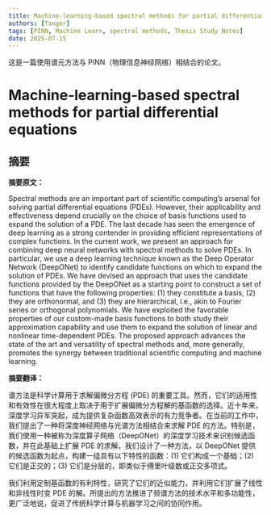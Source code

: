 ```yaml
---
title: Machine‑learning‑based spectral methods for partial differential equations
authors: [Tanger]
tags: [PINN, Machine Learn, spectral methods, Thesis Study Notes]
date: 2025-07-15
---
```


这是一篇使用谱元方法与 PINN（物理信息神经网络）相结合的论文。

# Machine‑learning‑based spectral methods for partial differential equations

## 摘要

**摘要原文：**

Spectral methods are an important part of scientific computing’s arsenal for solving partial differential equations (PDEs). However, their applicability and effectiveness depend crucially on the choice of basis functions used to expand the solution of a PDE. The last decade has seen the emergence of deep learning as a strong contender in providing efficient representations of complex functions. In the current work, we present an approach for combining deep neural networks with spectral methods to solve PDEs. In particular, we use a deep learning technique known as the Deep Operator Network (DeepONet) to identify candidate functions on which to expand the solution of PDEs. We have devised an approach that uses the candidate functions provided by the DeepONet as a starting point to construct a set of functions that have the following properties: (1) they constitute a basis, (2) they are orthonormal, and (3) they are hierarchical, i.e., akin to Fourier series or orthogonal polynomials. We have exploited the favorable properties of our custom-made basis functions to both study their approximation capability and use them to expand the solution of linear and nonlinear time-dependent PDEs. The proposed approach advances the state of the art and versatility of spectral methods and, more generally, promotes the synergy between traditional scientific computing and machine learning.

**摘要翻译：**

谱方法是科学计算用于求解偏微分方程 (PDE) 的重要工具。然而，它们的适用性和有效性在很大程度上取决于用于扩展偏微分方程解的基函数的选择。近十年来，深度学习异军突起，成为提供复杂函数高效表示的有力竞争者。在当前的工作中，我们提出了一种将深度神经网络与光谱方法相结合来求解 PDE 的方法。特别是，我们使用一种被称为深度算子网络（DeepONet）的深度学习技术来识别候选函数，并在此基础上扩展 PDE 的求解。我们设计了一种方法，以 DeepONet 提供的候选函数为起点，构建一组具有以下特性的函数：(1) 它们构成一个基础；(2) 它们是正交的；(3) 它们是分层的，即类似于傅里叶级数或正交多项式。

我们利用定制基函数的有利特性，研究了它们的近似能力，并利用它们扩展了线性和非线性时变 PDE 的解。所提出的方法推进了频谱方法的技术水平和多功能性，更广泛地说，促进了传统科学计算与机器学习之间的协同作用。

